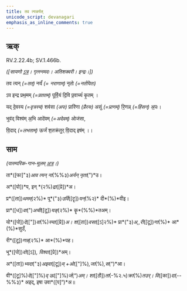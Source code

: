 ```yaml
---
title: तव त्यन्नर्यत्  
unicode_script: devanagari  
emphasis_as_inline_comments: true
---   
```


## ऋक्

RV.2.22.4b; SV.1.466b.

*([सायणो [ऽत्र](https://www.google.com/url?q=https://archive.org/stream/RgVedaWithSayanasCommentaryPart2/rv_sayanabhasya_part2%23page/n142/mode/1up&sa=D&ust=1542425956188000)। गृत्स्नमदः। अतिशक्वरी। इन्द्रः।])*

तव त्यन् *(=तत्)* नर्यं॑ *(= नराणाम्)* नृतो *(=नर्तयितः)*

ऽप इन्द्र प्रथ॒मम् *(=प्रततम्)* पूर्वि॒यं दि॒वि  प्र॒वाच्यं॑ कृ॒तम् ।

यद् दे॒वस्य *(=वृत्रस्य)* शव॑सा *(अपः)* प्रारि॑णा *(प्रैरयः)* असुं *(=प्राणम्)* रि॒णन्न् *(=हिंसन्)* अ॒पः।

भुव॑द् विश्व॑म् अ॒भि आदे॑वम् *(=अदेवम्)* ओज॑सा,

वि॒दाद् *(=लभताम्)* ऊर्जं श॒तक्र॑तुर् वि॒दाद् इष॑म् ।।

## साम

*(पारम्परिक-गान-मूलम् [अत्र](https://www.google.com/url?q=https://archive.org/stream/sAmaveda-jaiminIya-paravastu-paramparA-docs/VIVAAHA%2520UPANAYANA%2520SAAMAANI%23page/n2/mode/1up&sa=D&ust=1542425956189000)।)*

ता*([फा]"३)*आव त्यन् ना*(%%३)*अर्यन् नृता*(")*उ।

अ*([पो])*प, इन् *(२%)*द्रा*([प्रे])*अ।

प्र*([ता])*थमम्*(२%)* पू*("३)*उर्वि*([टॄ])*यन्*(%२)* दी*(%)*वीइ।

प्रा*([ध])*वा*(")*अची*([टू])*यङ्*(२%)* कॄ*(%%)*तअम्।

यो*([पो])*दे*(["])*वा*(%)*स्या*([प्रे])*अ। श*([ता])*वसा*([ऽ]२%)* प्रा*("३)*अ,,री*([टू])*णा*(%)* आ*(%)*सुउँ,

री*([टू])*णन्न्*(२%)* आ*(%)*पह।

भू*([पो])*वो*([ऽ])*, विश्वा*([प्रे])*अम्।

अ*([ता])*भ्यदा*("३)*अइवा*([टू])*म् +ओ*(["]%)*,जा*(%)*,स*(“)*आ।

वी*([टू]%)*दे*(["]%)*द् ऊ*(["]%)*र्ज*(“)*अम्। शा*([ठौ])*ता*(-%२.५)*क्रा*(%)*तउर्। वि*([का])*दा*(--%%३)* अइद्, इषा उवा*([प]“)*अ॥